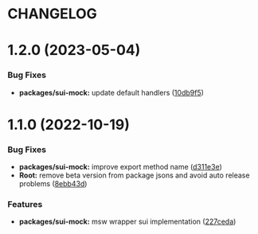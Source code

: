 # CHANGELOG

# 1.2.0 (2023-05-04)


### Bug Fixes

* **packages/sui-mock:** update default handlers ([10db9f5](https://github.com/SUI-Components/sui/commit/10db9f585326a1d2622233ec6811735285fb8448))



# 1.1.0 (2022-10-19)


### Bug Fixes

* **packages/sui-mock:** improve export method name ([d311e3e](https://github.com/SUI-Components/sui/commit/d311e3e5bcc529367feee1c6ecd07a3a060d7dc3))
* **Root:** remove beta version from package jsons and avoid auto release problems ([8ebb43d](https://github.com/SUI-Components/sui/commit/8ebb43d641099e4ea182dfba0bc997e66af3cac9))


### Features

* **packages/sui-mock:** msw wrapper sui implementation ([227ceda](https://github.com/SUI-Components/sui/commit/227ceda2e248aff990c7170a536d86f8c80243fe))



